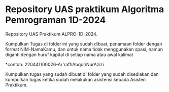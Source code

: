 # Repository UAS praktikum Algoritma Pemrograman 1D-2024

Repository UAS Praktikum ALPRO-1D-2024.

Kumpulkan Tugas di folder ini yang sudah dibuat, penamaan folder dengan format NIM-NamaKamu, dan untuk nama tidak menggunakan spasi, namun diganti dengan huruf kapital di setiap nama atau awal kalimat

\*contoh: 220441100026-Ar'raffiAbqoriNurAzizi

Kumpulkan tugas yang sudah dibuat di folder yang sudah disediakan dan kumpulkan tugas ketika sudah melakukan asistensi kepada Asisten Praktikum.
